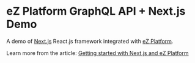 # eZ Platform GraphQL API + Next.js Demo

A demo of <a href="https://nextjs.org">Next.js</a> React.js framework integrated with <a href="https://ezplatform.com/">eZ Platform</a>.

Learn more from the article: <a href="https://www.ibexa.co/blog/getting-started-with-next.js-and-ez-platform">Getting started with Next.js and eZ Platform</a>